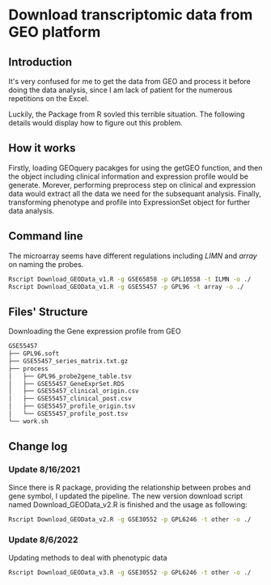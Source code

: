 # Download transcriptomic data from GEO platform


## Introduction

It's very confused for me to get the data from GEO and process it before doing the data analysis, since I am lack of patient for the numerous repetitions on the Excel.

Luckily, the Package from R sovled this terrible situation. The following details would display how to figure out this problem.


## How it works

Firstly, loading GEOquery pacakges for using the getGEO function, and then the object including clinical information and expression profile would be generate. Morever, performing preprocess step on clinical and expression data would extract all the data we need for the subsequant analysis. Finally, transforming phenotype and profile into ExpressionSet object for further data analysis.


## Command line 

The microarray seems have different regulations including *LIMN* and *array* on naming the probes. 

```bash
Rscript Download_GEOData_v1.R -g GSE65858 -p GPL10558 -t ILMN -o ./
Rscript Download_GEOData_v1.R -g GSE55457 -p GPL96 -t array -o ./
```

## Files' Structure

Downloading the Gene expression profile from GEO

```bash
GSE55457
├── GPL96.soft
├── GSE55457_series_matrix.txt.gz
├── process
│   ├── GPL96_probe2gene_table.tsv
│   ├── GSE55457_GeneExprSet.RDS
│   ├── GSE55457_clinical_origin.csv
│   ├── GSE55457_clinical_post.csv
│   ├── GSE55457_profile_origin.tsv
│   └── GSE55457_profile_post.tsv
└── work.sh
```



## Change log

### Update 8/16/2021

Since there is R package, providing the relationship between probes and gene symbol, I updated the pipeline. The new version download script named Download_GEOData_v2.R is finished and the usage as following:

```bash
Rscript Download_GEOData_v2.R -g GSE30552 -p GPL6246 -t other -o ./
```

### Update 8/6/2022

Updating methods to deal with phenotypic data

```bash
Rscript Download_GEOData_v3.R -g GSE30552 -p GPL6246 -t other -o ./
```
